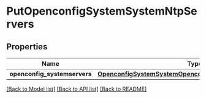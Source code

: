 # PutOpenconfigSystemSystemNtpServers

## Properties
Name | Type | Description | Notes
------------ | ------------- | ------------- | -------------
**openconfig_systemservers** | [**OpenconfigSystemSystemOpenconfigsystemsystemNtpServers**](OpenconfigSystemSystemOpenconfigsystemsystemNtpServers.md) |  | [optional] 

[[Back to Model list]](../README.md#documentation-for-models) [[Back to API list]](../README.md#documentation-for-api-endpoints) [[Back to README]](../README.md)


